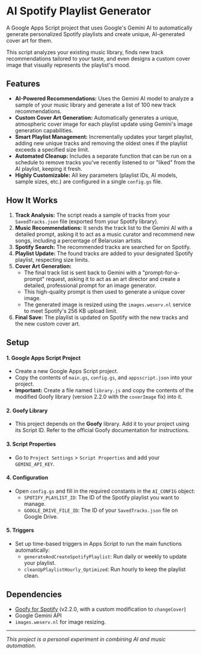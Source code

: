 # AI Spotify Playlist Generator

A Google Apps Script project that uses Google's Gemini AI to automatically generate personalized Spotify playlists and create unique, AI-generated cover art for them.

This script analyzes your existing music library, finds new track recommendations tailored to your taste, and even designs a custom cover image that visually represents the playlist's mood.

## Features

-   **AI-Powered Recommendations:** Uses the Gemini AI model to analyze a sample of your music library and generate a list of 100 new track recommendations.
-   **Custom Cover Art Generation:** Automatically generates a unique, atmospheric cover image for each playlist update using Gemini's image generation capabilities.
-   **Smart Playlist Management:** Incrementally updates your target playlist, adding new unique tracks and removing the oldest ones if the playlist exceeds a specified size limit.
-   **Automated Cleanup:** Includes a separate function that can be run on a schedule to remove tracks you've recently listened to or "liked" from the AI playlist, keeping it fresh.
-   **Highly Customizable:** All key parameters (playlist IDs, AI models, sample sizes, etc.) are configured in a single `config.gs` file.

## How It Works

1.  **Track Analysis:** The script reads a sample of tracks from your `SavedTracks.json` file (exported from your Spotify library).
2.  **Music Recommendations:** It sends the track list to the Gemini AI with a detailed prompt, asking it to act as a music curator and recommend new songs, including a percentage of Belarusian artists.
3.  **Spotify Search:** The recommended tracks are searched for on Spotify.
4.  **Playlist Update:** The found tracks are added to your designated Spotify playlist, respecting size limits.
5.  **Cover Art Generation:**
    *   The final track list is sent back to Gemini with a "prompt-for-a-prompt" request, asking it to act as an art director and create a detailed, professional prompt for an image generator.
    *   This high-quality prompt is then used to generate a unique cover image.
    *   The generated image is resized using the `images.weserv.nl` service to meet Spotify's 256 KB upload limit.
6.  **Final Save:** The playlist is updated on Spotify with the new tracks and the new custom cover art.

## Setup

#### 1. Google Apps Script Project
-   Create a new Google Apps Script project.
-   Copy the contents of `main.gs`, `config.gs`, and `appsscript.json` into your project.
-   **Important:** Create a file named `library.js` and copy the contents of the modified Goofy library (version 2.2.0 with the `coverImage` fix) into it.

#### 2. Goofy Library
-   This project depends on the **Goofy** library. Add it to your project using its Script ID. Refer to the official Goofy documentation for instructions.

#### 3. Script Properties
-   Go to `Project Settings` > `Script Properties` and add your `GEMINI_API_KEY`.

#### 4. Configuration
-   Open `config.gs` and fill in the required constants in the `AI_CONFIG` object:
    -   `SPOTIFY_PLAYLIST_ID`: The ID of the Spotify playlist you want to manage.
    -   `GOOGLE_DRIVE_FILE_ID`: The ID of your `SavedTracks.json` file on Google Drive.

#### 5. Triggers
-   Set up time-based triggers in Apps Script to run the main functions automatically:
    -   `generateAndCreateSpotifyPlaylist`: Run daily or weekly to update your playlist.
    -   `cleanUpPlaylistHourly_Optimized`: Run hourly to keep the playlist clean.

## Dependencies

-   [Goofy for Spotify](https://github.com/Chimildic/goofy) (v2.2.0, with a custom modification to `changeCover`)
-   Google Gemini API
-   `images.weserv.nl` for image resizing.

---

_This project is a personal experiment in combining AI and music automation._
